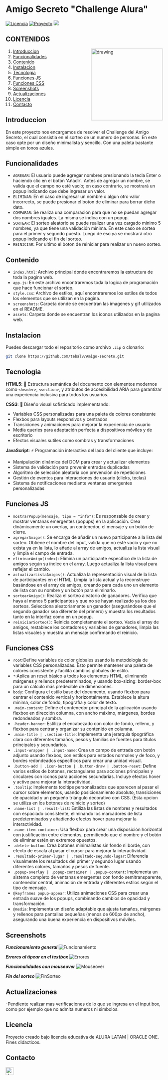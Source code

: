 # Amigo Secreto "Challenge Alura"



[![Licencia](https://img.shields.io/badge/licence-One-orange)](https://www.oracle.com/ar/education/oracle-next-education/)
[![Proyecto](https://img.shields.io/badge/deploy-online-green)](https://tebalv.github.io/Amigo-secreto/)
![](https://dcbadge.limes.pink/api/shield/174238492321120256?style=flat&theme=default&compact=true)

## CONTENIDOS
<img align="right" src="screenshots/gift-icon.png" alt="drawing" width="230"/>

1. [Introduccion](#introduccion)
1. [Funcionalidades](#funcionalidades)
1. [Contenido](#contenido)
1. [Instalacion](#instalacion)
1. [Tecnologia](#tecnologia)
1. [Funciones JS](#funciones-js)
1. [Funciones CSS](#funciones-css)
1. [Screenshots](#screenshots)
1. [Actualizaciones](#actualizaciones)
1. [Licencia](#licencia)
1. [Contacto](#contacto)

## Introduccion

En este proyecto nos encargamos de resolver el Challenge del Amigo Secreto, el cual consistia en el sorteo de un numero de personas. En este caso opte por un diseño minimalista y sencillo. Con una paleta bastante simple en tonos azules.

## Funcionalidades

- `AGREGAR`: El usuario puede agregar nombres presionando la tecla Enter o haciendo clic en el botón 'Añadir'. Antes de agregar un nombre, se valida que el campo no esté vacío; en caso contrario, se mostrará un popup indicando que debe ingresar un valor.
- `ELIMINAR`: En el caso de ingresar un nombre o algun otro valor incorrecto, se puede presionar el boton de eliminar para borrar dicho dato.
- `COMPARAR`: Se realiza una comparación para que no se puedan agregar dos nombres iguales. La misma se indica con un popup.
- `SORTEAR`: El sorteo aleatorio se puede realizar una vez cargado minimo 5 nombres, ya que tiene una validación minima. En este caso se sortea para el primer y segundo puesto. Luego de eso ya se mostrará otro popup indicando el fin del sorteo.
- `REINICIAR`: Por ultimo el boton de reiniciar para realizar un nuevo sorteo.

## Contenido
- `index.html`: Archivo principal donde encontraremos la estructura de toda la pagina web.
- `app.js`: En este archivo encontraremos toda la logica de programación que hace funcionar el sorteo.
- `style.css`: Archivo de estilos, aquí encontraremos los estilos de todos los elementos que se utilizan en la pagina. 
- `screenshots`: Carpeta donde se encuentran las imagenes y gif utilizados en el README.
- `assets`: Carpeta donde se encuentran los iconos utilizados en la pagina web.

## Instalacion
Puedes descargar todo el repositorio como archivo `.zip` o clonarlo: 
```bash
git clone https://github.com/tebalv/Amigo-secreto.git
```

## Tecnologia
**HTML5**: 📜 Estructura semántica del documento con elementos modernos como `<header>`, `<section>`, y atributos de accesibilidad ARIA para garantizar una experiencia inclusiva para todos los usuarios.

**CSS3**: 🎨 Diseño visual sofisticado implementando:
- Variables CSS personalizadas para una paleta de colores consistente
- Flexbox para layouts responsivos y centrados
- Transiciones y animaciones para mejorar la experiencia de usuario
- Media queries para adaptación perfecta a dispositivos móviles y de escritorio
- Efectos visuales sutiles como sombras y transformaciones

**JavaScript**: ⚡ Programación interactiva del lado del cliente que incluye:
- Manipulación dinámica del DOM para crear y actualizar elementos
- Sistema de validación para prevenir entradas duplicadas
- Algoritmo de selección aleatoria con prevención de repeticiones
- Gestión de eventos para interacciones de usuario (clicks, teclas)
- Sistema de notificaciones mediante ventanas emergentes personalizadas

## Funciones JS
  - `mostrarPopup(mensaje, tipo = "info")`: Es responsable de crear y mostrar ventanas emergentes (popups) en la aplicación. Crea dinámicamente un overlay, un contenedor, el mensaje y un botón de cierre.
  - `agregarAmigo()`: Se encarga de añadir un nuevo participante a la lista del sorteo. Obtiene el nombre del input, valida que no esté vacío y que no exista ya en la lista, lo añade al array de amigos, actualiza la lista visual y limpia el campo de entrada.
  - `eliminarAmigo(index)`: Elimina un participante específico de la lista de amigos según su índice en el array. Luego actualiza la lista visual para reflejar el cambio.
  - `actualizarListaAmigos()`: Actualiza la representación visual de la lista de participantes en el HTML. Limpia la lista actual y la reconstruye basándose en el array de amigos, creando para cada uno un elemento de lista con su nombre y un botón para eliminarlo.
  - `sortearAmigo()`: Realiza el sorteo aleatorio de ganadores. Verifica que haya al menos 5 participantes y que no se hayan realizado ya los dos sorteos. Selecciona aleatoriamente un ganador (asegurándose que el segundo ganador sea diferente del primero) y muestra los resultados tanto en la interfaz como en un popup.
  - `reiniciarSorteo()`: Reinicia completamente el sorteo. Vacía el array de amigos, restablece los contadores y variables de ganadores, limpia las listas visuales y muestra un mensaje confirmando el reinicio.

## Funciones CSS
  - `root`:Define variables de color globales usando la metodología de variables CSS personalizadas. Esto permite mantener una paleta de colores consistente y facilita cambios globales de estilo.
  - `*`:Aplica un reset básico a todos los elementos HTML, eliminando márgenes y rellenos predeterminados, y usando box-sizing: border-box para un cálculo más predecible de dimensiones.
  - `body`: Configura el estilo base del documento, usando flexbox para centrar el contenido vertical y horizontalmente. Establece la altura mínima, color de fondo, tipografía y color de texto.
  - `.main-content`: Define el contenedor principal de la aplicación usando flexbox en dirección columna, con ancho máximo, márgenes, bordes redondeados y sombra.
  - `.header-banner`: Estiliza el encabezado con color de fondo, relleno, y flexbox para centrar y organizar su contenido en columna.
  - `.main-title | .section-title`: Implementa una jerarquía tipográfica clara con diferentes tamaños, pesos y familias de fuentes para títulos principales y secundarios.
  - `.input-wrapper | .input-name`: Crea un campo de entrada con botón adjunto usando flexbox, con estilos para estados normales y de foco, y bordes redondeados específicos para crear una unidad visual.
  - `.button-add | .icon-button | .button-draw | .button-reset`: Define varios estilos de botones, rectangulares para acciones principales y circulares con iconos para acciones secundarias. Incluye efectos hover y active para mejorar la interactividad.
  - `.tooltip`: Implementa tooltips personalizados que aparecen al pasar el cursor sobre elementos, usando posicionamiento absoluto, transiciones de opacidad y un pequeño triángulo decorativo con CSS. (Esta opcion se utiliza en los botones de reinicio y sorteo)
  - `.name-list | .result-list`: Estiliza las listas de nombres y resultados con espaciado consistente, eliminando los marcadores de lista predeterminados y añadiendo efectos hover para mejorar la interactividad.
  - `.name-item-container`: Usa flexbox para crear una disposición horizontal con justificación entre elementos, permitiendo que el nombre y el botón de eliminar estén en extremos opuestos.
  - `.delete-button`: Crea botones minimalistas sin fondo ni borde, con efecto de escala al pasar el cursor para mejorar la interactividad.
  - `.resultado-primer-lugar | .resultado-segundo-lugar`: Diferencia visualmente los resultados del primer y segundo lugar usando diferentes colores, tamaños y pesos de fuente.
  - `.popup-overlay | .popup-container | .popup-content`: Implementa un sistema completo de ventanas emergentes con fondo semitransparente, contenedor central, animación de entrada y diferentes estilos según el tipo de mensaje.
  - `@keyframes popup-appear`: Utiliza animaciones CSS para crear una entrada suave de los popups, combinando cambios de opacidad y transformación.
  - `@media`: Implementa un diseño adaptable que ajusta tamaños, márgenes y rellenos para pantallas pequeñas (menos de 600px de ancho), asegurando una buena experiencia en dispositivos móviles.

## Screenshots
***Funcionamiento general***
![Funcionamiento](https://tebalv.github.io/Amigo-secreto/screenshots/Funcionamiento-principal.gif)

***Errores al tipear en el textbox***
![Errores](screenshots/Prueba-errores.gif)

***Funcionalidades con mouseover***
![Mouseover](screenshots/Mouseovers.gif)

***Fin del sorteo***
![FinSorteo](screenshots/Fin-sorteo.gif)

## Actualizaciones
-Pendiente realizar mas verificaciones de lo que se ingresa en el input box, como por ejemplo que no admita numeros ni simbolos.

## Licencia
Proyecto creado bajo licencia educativa de ALURA LATAM | ORACLE ONE. 
Fines didacticos.

## Contacto
[<img align="left" src="screenshots/linkedin.png" alt="drawing" width="25"/>](https://www.linkedin.com/in/tebalv/)
